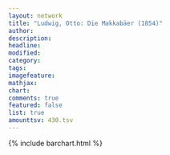```yaml
---
layout: network
title: "Ludwig, Otto: Die Makkabäer (1854)"
author:
description:
headline:
modified:
category:
tags:
imagefeature: 
mathjax: 
chart: 
comments: true
featured: false
list: true
amounttsv: 430.tsv
---
```

{% include barchart.html %}
